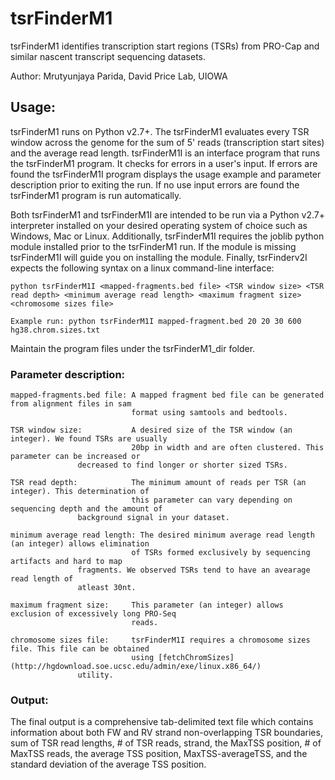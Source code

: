 # tsrFinderM1
tsrFinderM1 identifies transcription start regions (TSRs) from PRO-Cap and similar nascent transcript sequencing datasets.

Author: Mrutyunjaya Parida, David Price Lab, UIOWA

## Usage:
tsrFinderM1 runs on Python v2.7+. The tsrFinderM1 evaluates every TSR window across the genome for the sum of 5' reads (transcription start sites) and the average read length. tsrFinderM1I is an interface program that runs the tsrFinderM1 program. It checks for errors in a user's input. If errors are found the tsrFinderM1I program displays the usage example and parameter description prior to exiting the run. 
If no use input errors are found the tsrFinderM1 program is run automatically.

Both tsrFinderM1 and tsrFinderM1I are intended to be run via a Python v2.7+ interpreter installed on your desired operating system of choice such as Windows, Mac or Linux. Additionally, tsrFinderM1I requires the joblib python module installed prior to the tsrFinderM1 run. If the module is missing tsrFinderM1I will guide you on installing the module. Finally, tsrFinderv2I expects the following syntax on a linux command-line interface:

```
python tsrFinderM1I <mapped-fragments.bed file> <TSR window size> <TSR read depth> <minimum average read length> <maximum fragment size> <chromosome sizes file>

Example run: python tsrFinderM1I mapped-fragment.bed 20 20 30 600 hg38.chrom.sizes.txt

```
Maintain the program files under the tsrFinderM1_dir folder.

### Parameter description:
```
mapped-fragments.bed file: A mapped fragment bed file can be generated from alignment files in sam
                           format using samtools and bedtools.

TSR window size:           A desired size of the TSR window (an integer). We found TSRs are usually
                           20bp in width and are often clustered. This parameter can be increased or
			   decreased to find longer or shorter sized TSRs.

TSR read depth:            The minimum amount of reads per TSR (an integer). This determination of
                           this parameter can vary depending on sequencing depth and the amount of
			   background signal in your dataset.

minimum average read length: The desired minimum average read length (an integer) allows elimination
                           of TSRs formed exclusively by sequencing artifacts and hard to map
			   fragments. We observed TSRs tend to have an avearage read length of
			   atleast 30nt.

maximum fragment size:     This parameter (an integer) allows exclusion of excessively long PRO-Seq
                           reads. 

chromosome sizes file:     tsrFinderM1I requires a chromosome sizes file. This file can be obtained
                           using [fetchChromSizes](http://hgdownload.soe.ucsc.edu/admin/exe/linux.x86_64/)
			   utility.
```

### Output:
The final output is a comprehensive tab-delimited text file which contains information about both FW and RV strand non-overlapping TSR boundaries, sum of TSR read lengths, # of TSR reads, strand, the MaxTSS position, # of MaxTSS reads, the average TSS position, MaxTSS-averageTSS, and the standard deviation of the average TSS position.
